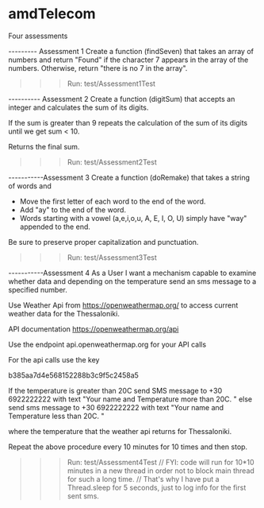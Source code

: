 # amdTelecom

Four assessments

--------- Assessment 1 
Create a function (findSeven) that takes an array of numbers and return "Found"
if the character 7 appears in the array of the numbers. Otherwise, return "there is no 7 in the array".

>>> Run: test/Assessment1Test

---------- Assessment 2 
Create a function (digitSum) that accepts an integer and calculates the sum of its digits.

If the sum is greater than 9 repeats the calculation of the sum of its digits until we get sum < 10.
 
Returns the final sum.

>>> Run: test/Assessment2Test

-----------Assessment 3 
Create a function (doRemake) that takes a string of words and

- Move the first letter of each word to the end of the word.
- Add "ay" to the end of the word.
- Words starting with a vowel (a,e,i,o,u, A, E, I, O, U) simply have "way" appended to the end.

Be sure to preserve proper capitalization and punctuation.

>>> Run: test/Assessment3Test

-----------Assessment 4 
As a User I want a mechanism capable to examine whether data and depending on the temperature send an sms message to a specified number.

Use Weather Api from https://openweathermap.org/  to access current weather data for the Thessaloniki.

API documentation https://openweathermap.org/api

Use the endpoint api.openweathermap.org for your API calls

For the api calls use the key

b385aa7d4e568152288b3c9f5c2458a5

If the temperature is greater than 20C send SMS message to +30 6922222222 with text "Your name and Temperature more than 20C. <the actual temperature>" else send sms message to +30  6922222222 with text "Your name and Temperature less than 20C. <the actual temperature>"

where <the actual temperature> the temperature that the weather api returns for Thessaloniki.

Repeat the above procedure every 10 minutes for 10 times and then stop.

>>> Run: test/Assessment4Test
 // FYI: code will run for 10*10 minutes in a new thread in order not to block main thread for such a long time.
 // That's why I have put a Thread.sleep for 5 seconds, just to log info for the first sent sms.
